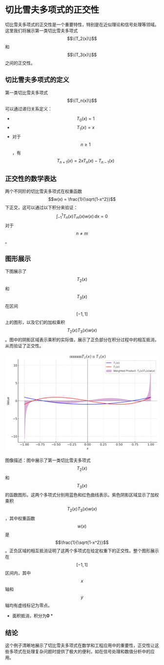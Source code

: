 # 切比雪夫多项式的正交性

切比雪夫多项式的正交性是一个重要特性，特别是在近似理论和信号处理等领域。这里我们将展示第一类切比雪夫多项式 $$\(T_2(x)\)$$ 和 $$\(T_3(x)\)$$ 之间的正交性。

## 切比雪夫多项式的定义

第一类切比雪夫多项式 $$\(T_n(x)\)$$ 可以通过递归关系定义：
- $$T_0(x) = 1$$
- $$T_1(x) = x$$
- 对于 $$n \geq 1$$，有 $$T_{n+1}(x) = 2xT_n(x) - T_{n-1}(x)$$

## 正交性的数学表达

两个不同阶的切比雪夫多项式在权重函数 $$w(x) = \frac{1}{\sqrt{1-x^2}}$$ 下正交，这可以通过以下积分来验证：
  $$\int_{-1}^1 T_n(x) T_m(x) w(x) \, dx = 0 $$
对于 $$n \neq m$$。

## 图形展示

下图展示了 $$T_2(x)$$ 和 $$T_3(x)$$ 在区间 $$[-1, 1]$$ 上的图形，以及它们的加权乘积  $$T_2(x)T_3(x)w(x)$$。图中的阴影区域表示乘积的实际值，展示了正负部分在积分过程中的相互抵消，从而验证了正交性。

![Chebyshev Orthogonality](/Chebyshev_Orthogonality.png)




图像描述：图中展示了第一类切比雪夫多项式  $$T_2(x)$$ 和 $$T_3(x)$$ 的函数图形。这两个多项式分别用蓝色和红色曲线表示。紫色阴影区域显示了加权乘积 
 $$T_2(x)T_3(x)w(x)$$，其中权重函数  $$w(x)$$ 是  $$\frac{1}{\sqrt{1-x^2}}$$。正负区域的相互抵消证明了这两个多项式在给定权重下的正交性。整个图形展示在  $$[-1, 1]$$ 区间内，其中  $$x$$ 轴和  $$y$$ 轴均有虚线标记为零点。


* 面积抵消，积分为**0** *





## 结论

这个例子清晰地展示了切比雪夫多项式在数学和工程应用中的重要性，正交性让这些多项式在处理复杂问题时提供了极大的便利，如在信号处理和数值分析中的应用。

